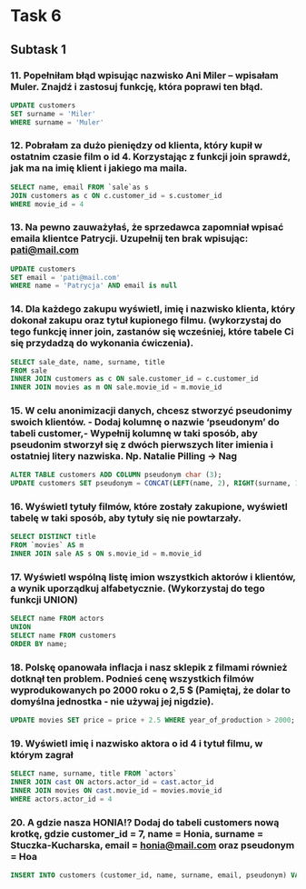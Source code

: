 # Task 6

## Subtask 1

### 11. Popełniłam błąd wpisując nazwisko Ani Miler – wpisałam Muler. Znajdź i zastosuj funkcję, która poprawi ten błąd.

```sql
UPDATE customers
SET surname = 'Miler'
WHERE surname = 'Muler'
```


### 12. Pobrałam za dużo pieniędzy od klienta, który kupił w ostatnim czasie film o id 4. Korzystając z funkcji join sprawdź, jak ma na imię klient i jakiego ma maila.

```sql
SELECT name, email FROM `sale`as s
JOIN customers as c ON c.customer_id = s.customer_id
WHERE movie_id = 4
```


### 13. Na pewno zauważyłaś, że sprzedawca zapomniał wpisać emaila klientce Patrycji. Uzupełnij ten brak wpisując: pati@mail.com
```sql
UPDATE customers
SET email = 'pati@mail.com'
WHERE name = 'Patrycja' AND email is null
```


### 14. Dla każdego zakupu wyświetl, imię i nazwisko klienta, który dokonał zakupu oraz tytuł kupionego filmu. (wykorzystaj do tego funkcję inner join, zastanów się wcześniej, które tabele Ci się przydadzą do wykonania ćwiczenia).

```sql
SELECT sale_date, name, surname, title 
FROM sale 
INNER JOIN customers as c ON sale.customer_id = c.customer_id
INNER JOIN movies as m ON sale.movie_id = m.movie_id
```


### 15. W celu anonimizacji danych, chcesz stworzyć pseudonimy swoich klientów. - Dodaj kolumnę o nazwie ‘pseudonym’ do tabeli customer,- Wypełnij kolumnę w taki sposób, aby pseudonim stworzył się z dwóch pierwszych liter imienia i ostatniej litery nazwiska. Np. Natalie Pilling → Nag

```sql
ALTER TABLE customers ADD COLUMN pseudonym char (3);
UPDATE customers SET pseudonym = CONCAT(LEFT(name, 2), RIGHT(surname, 1));
```


### 16. Wyświetl tytuły filmów, które zostały zakupione, wyświetl tabelę w taki sposób, aby tytuły się nie powtarzały.

```sql
SELECT DISTINCT title
FROM `movies` AS m
INNER JOIN sale AS s ON s.movie_id = m.movie_id
```


### 17. Wyświetl wspólną listę imion wszystkich aktorów i klientów, a wynik uporządkuj alfabetycznie. (Wykorzystaj do tego funkcji UNION)
```sql
SELECT name FROM actors
UNION
SELECT name FROM customers
ORDER BY name;
```


### 18. Polskę opanowała inflacja i nasz sklepik z filmami również dotknął ten problem. Podnieś cenę wszystkich filmów wyprodukowanych po 2000 roku o 2,5 $ (Pamiętaj, że dolar to domyślna jednostka - nie używaj jej nigdzie).
```sql
UPDATE movies SET price = price + 2.5 WHERE year_of_production > 2000;
```


### 19. Wyświetl imię i nazwisko aktora o id 4 i tytuł filmu, w którym zagrał

```sql
SELECT name, surname, title FROM `actors`
INNER JOIN cast ON actors.actor_id = cast.actor_id
INNER JOIN movies ON cast.movie_id = movies.movie_id
WHERE actors.actor_id = 4
```


### 20. A gdzie nasza HONIA!? Dodaj do tabeli customers nową krotkę, gdzie customer_id = 7, name = Honia, surname = Stuczka-Kucharska, email = [honia@mail.com](mailto:honia@mail.com) oraz pseudonym = Hoa

```sql
INSERT INTO customers (customer_id, name, surname, email, pseudonym) VALUES (7, 'Honia', 'Stuczka-Kucharska', 'honia@mail.com', 'Hoa')
```
